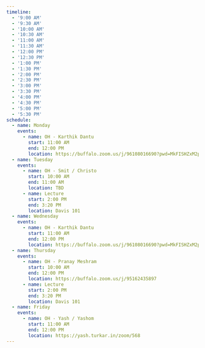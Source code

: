 ```yaml
---
timeline:
  - '9:00 AM'
  - '9:30 AM'
  - '10:00 AM'
  - '10:30 AM'
  - '11:00 AM'
  - '11:30 AM'
  - '12:00 PM'
  - '12:30 PM'
  - '1:00 PM'
  - '1:30 PM'
  - '2:00 PM'
  - '2:30 PM'
  - '3:00 PM'
  - '3:30 PM'
  - '4:00 PM'
  - '4:30 PM'
  - '5:00 PM'
  - '5:30 PM'
schedule:
  - name: Monday
    events:
      - name: OH - Karthik Dantu
        start: 11:00 AM
        end: 12:00 PM
        location: https://buffalo.zoom.us/j/96108016690?pwd=MkFISHZxM2p5WUNDSnUvRXB3OW40Zz09&from=addon
  - name: Tuesday
    events:
      - name: OH - Smit / Christo
        start: 10:00 AM
        end: 11:00 AM
        location: TBD
      - name: Lecture
        start: 2:00 PM
        end: 3:20 PM
        location: Davis 101
  - name: Wednesday
    events:
      - name: OH - Karthik Dantu
        start: 11:00 AM
        end: 12:00 PM
        location: https://buffalo.zoom.us/j/96108016690?pwd=MkFISHZxM2p5WUNDSnUvRXB3OW40Zz09&from=addon
  - name: Thursday
    events:
      - name: OH - Pranay Meshram
        start: 10:00 AM
        end: 12:00 PM
        location: https://buffalo.zoom.us/j/95162435897
      - name: Lecture
        start: 2:00 PM
        end: 3:20 PM
        location: Davis 101
  - name: Friday
    events:
      - name: OH - Yash / Yashom 
        start: 11:00 AM
        end: 12:00 PM
        location: https://yash.turkar.in/zoom/568
---
```

